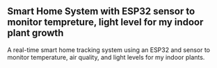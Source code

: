 ##  Smart Home System with ESP32 sensor to monitor tempreture, light level for my indoor plant growth

A real-time smart home tracking system using an ESP32 and sensor to monitor temperature,  air quality, and light levels for my indoor plants. 



